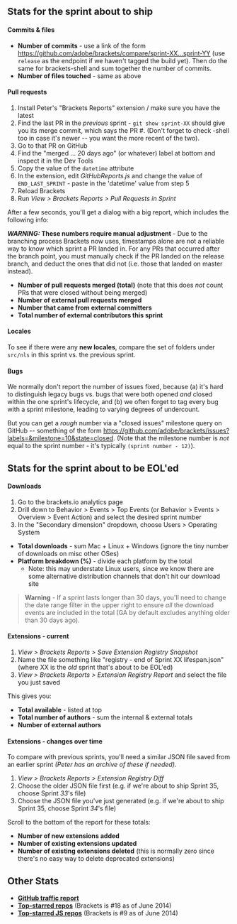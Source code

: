 ## Stats for the sprint about to ship

#### Commits & files

* **Number of commits** - use a link of the form https://github.com/adobe/brackets/compare/sprint-XX...sprint-YY (use `release` as the endpoint if we haven't tagged the build yet). Then do the same for brackets-shell and sum together the number of commits.
* **Number of files touched** - same as above

#### Pull requests

1. Install Peter's "Brackets Reports" extension / make sure you have the latest
2. Find the last PR in the _previous_ sprint - `git show sprint-XX` should give you its merge commit, which says the PR #. (Don't forget to check -shell too in case it's newer -- you want the more recent of the two).
3. Go to that PR on GitHub
4. Find the "merged ... 20 days ago" (or whatever) label at bottom and inspect it in the Dev Tools
5. Copy the value of the `datetime` attribute
6. In the extension, edit _GitHubReports.js_ and change the value of `END_LAST_SPRINT` - paste in the 'datetime' value from step 5
7. Reload Brackets
8. Run _View > Brackets Reports > Pull Requests in Sprint_

After a few seconds, you'll get a dialog with a big report, which includes the following info:

**_WARNING:_ These numbers require manual adjustment** - Due to the branching process Brackets now uses, timestamps alone are not a reliable way to know which sprint a PR landed in. For any PRs that occurred after the branch point, you must manually check if the PR landed on the release branch, and deduct the ones that did not (i.e. those that landed on master instead).

* **Number of pull requests merged (total)** (note that this does _not_ count PRs that were closed without being merged)
* **Number of external pull requests merged**
* **Number that came from external committers**
* **Total number of external contributors this sprint**

#### Locales

To see if there were any **new locales**, compare the set of folders under `src/nls` in this sprint vs. the previous sprint.

#### Bugs

We normally don't report the number of issues fixed, because (a) it's hard to distinguish legacy bugs vs. bugs that were both opened _and_ closed within the one sprint's lifecycle, and (b) we often forget to tag every bug with a sprint milestone, leading to varying degrees of undercount.

But you can get a _rough_ number via a "closed issues" milestone query on GitHub -- something of the form https://github.com/adobe/brackets/issues?labels=&milestone=10&state=closed. (Note that the milestone number is _not_ equal to the sprint number - it's typically `(sprint number - 12)`).


## Stats for the sprint about to be EOL'ed

#### Downloads

1. Go to the brackets.io analytics page
2. Drill down to Behavior > Events > Top Events (or Behavior > Events > Overview > Event Action) and select the desired sprint number
3. In the "Secondary dimension" dropdown, choose Users > Operating System

* **Total downloads** - sum Mac + Linux + Windows (ignore the tiny number of downloads on misc other OSes)
* **Platform breakdown (%)** - divide each platform by the total
    * Note: this may understate Linux users, since we know there are some alternative distribution channels that don't hit our download site

> **Warning** - If a sprint lasts longer than 30 days, you'll need to change the date range filter in the upper right to ensure _all_ the download events are included in the total (GA by default excludes anything older than 30 days ago).

#### Extensions - current

1. _View > Brackets Reports > Save Extension Registry Snapshot_
2. Name the file something like "registry - end of Sprint XX lifespan.json" (where XX is the _old_ sprint that's about to be EOL'ed)
3. _View > Brackets Reports > Extension Registry Report_ and select the file you just saved

This gives you:

* **Total available** - listed at top
* **Total number of authors** - sum the internal & external totals
* **Number of external authors**

#### Extensions - changes over time

To compare with previous sprints, you'll need a similar JSON file saved from an earlier sprint _(Peter has an archive of these if needed)_.

1. _View > Brackets Reports > Extension Registry Diff_
2. Choose the older JSON file first (e.g. if we're about to ship Sprint 35, choose Sprint _33_'s file)
3. Choose the JSON file you've just generated (e.g. if we're about to ship Sprint 35, choose Sprint _34_'s file)

Scroll to the bottom of the report for these totals:

* **Number of new extensions added**
* **Number of existing extensions updated**
* **Number of existing extensions deleted** (this is normally zero since there's no easy way to delete deprecated extensions)


## Other Stats

* **[GitHub traffic report](https://github.com/adobe/brackets/graphs/traffic)**
* **[Top-starred repos](https://github.com/search?l=&q=stars%3A%3E10000&type=Repositories)** (Brackets is #18 as of June 2014)
* **[Top-starred JS repos](https://github.com/search?l=JavaScript&q=stars%3A%3E10000&type=Repositories)** (Brackets is #9 as of June 2014)